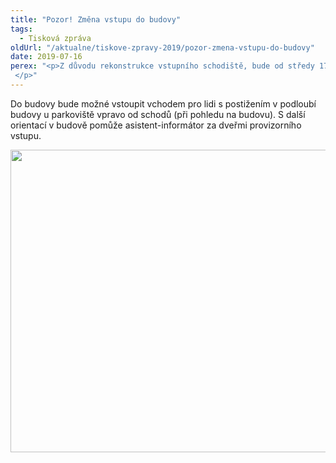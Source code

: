 ```yaml
---
title: "Pozor! Změna vstupu do budovy"
tags:
  - Tisková zpráva
oldUrl: "/aktualne/tiskove-zpravy-2019/pozor-zmena-vstupu-do-budovy"
date: 2019-07-16
perex: "<p>Z důvodu rekonstrukce vstupního schodiště, bude od středy 17. 7. minimálně do 31. 7. uzavřen vstup hlavním schodištěm do budovy Kanceláře veřejného ochránce práv. </p>"
---
```


<!-- imported from the old website -->

<p>Do budovy bude možné vstoupit vchodem pro lidi s postižením v podloubí budovy u parkoviště vpravo od schodů (při pohledu na budovu). S další orientací v budově pomůže asistent-informátor za dveřmi provizorního vstupu.</p><p><img src="https://www.ochrance.cz/uploads/RTEmagicC_KVOP-vstup.jpg.jpg" width="635" height="484" alt="" /></p><p></p>
